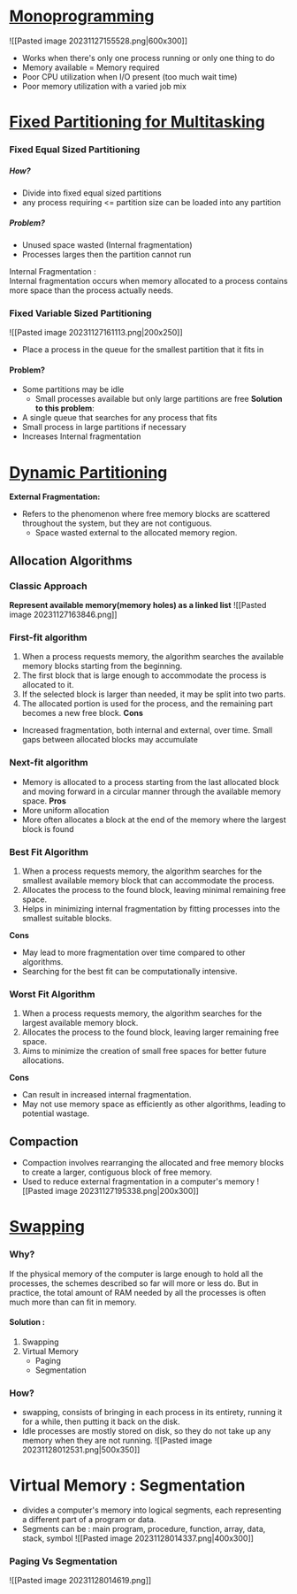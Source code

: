 # <u>Monoprogramming</u>

![[Pasted image 20231127155528.png|600x300]]

- Works when there's only one process running or only one thing to do
- Memory available = Memory required
- Poor CPU utilization when I/O present (too much wait time)
- Poor memory utilization with a varied job mix


# <u>Fixed Partitioning for Multitasking</u>

### Fixed Equal Sized Partitioning
##### **How?**
- Divide into fixed equal sized partitions
- any process requiring <= partition size can be loaded into any partition
##### **Problem?**
- Unused space wasted (Internal fragmentation)
- Processes larges then the partition cannot run

Internal Fragmentation :   
Internal fragmentation occurs  when memory allocated to a process contains more space than the process actually needs. 
### Fixed Variable Sized Partitioning

![[Pasted image 20231127161113.png|200x250]]

- Place a process in the queue for the smallest partition that it fits in

#### **Problem?**
- Some partitions may be idle
	- Small processes available but only large partitions are free
**Solution to this problem**:
- A single queue that searches for any process that fits
- Small process in large partitions if necessary
- Increases Internal fragmentation


# <u>Dynamic Partitioning</u>
**External Fragmentation:** 
- Refers to the phenomenon where free memory blocks are scattered throughout the system, but they are not contiguous.
	- Space wasted external to the allocated memory region.

## Allocation Algorithms

### Classic Approach
**Represent available memory(memory holes) as a linked list**
![[Pasted image 20231127163846.png]]


### First-fit algorithm
1. When a process requests memory, the algorithm searches the available memory blocks starting from the beginning. 
2. The first block that is large enough to accommodate the process is allocated to it.
3. If the selected block is larger than needed, it may be split into two parts.
4. The allocated portion is used for the process, and the remaining part becomes a new free block.
**Cons**
- Increased fragmentation, both internal and external, over time. Small gaps between allocated blocks may accumulate
### Next-fit algorithm
- Memory is allocated to a process starting from the last allocated block and moving forward in a circular manner through the available memory space.
**Pros**
- More uniform allocation
- More often allocates a block at the end of the memory where the largest block is found
### Best Fit Algorithm

1. When a process requests memory, the algorithm searches for the smallest available memory block that can accommodate the process.
2. Allocates the process to the found block, leaving minimal remaining free space.
3. Helps in minimizing internal fragmentation by fitting processes into the smallest suitable blocks. 

**Cons**
- May lead to more fragmentation over time compared to other algorithms.
- Searching for the best fit can be computationally intensive.

### Worst Fit Algorithm

1. When a process requests memory, the algorithm searches for the largest available memory block.
2. Allocates the process to the found block, leaving larger remaining free space.
3. Aims to minimize the creation of small free spaces for better future allocations. 

**Cons**
- Can result in increased internal fragmentation.
- May not use memory space as efficiently as other algorithms, leading to potential wastage.


## Compaction
- Compaction involves rearranging the allocated and free memory blocks to create a larger, contiguous block of free memory.
- Used to reduce external fragmentation in a computer's memory
![[Pasted image 20231127195338.png|200x300]]

# <u>Swapping</u>

### Why?
If the physical memory of the computer is large enough to hold all the processes, the schemes described so far will more or less do. But in practice, the total amount of RAM needed by all the processes is often much more than can fit in memory.
#### Solution : 
1. Swapping
2. Virtual Memory
	- Paging
	- Segmentation
### How?
- swapping, consists of bringing in each process in its entirety, running it for a while, then putting it back on the disk.
- Idle processes are mostly stored on disk, so they do not take up any memory when they are not running. 
![[Pasted image 20231128012531.png|500x350]]

# Virtual Memory : Segmentation
- divides a computer's memory into logical segments, each representing a different part of a program or data.
- Segments can be : main program, procedure, function, array, data, stack, symbol
![[Pasted image 20231128014337.png|400x300]]

### Paging Vs Segmentation
![[Pasted image 20231128014619.png]]

